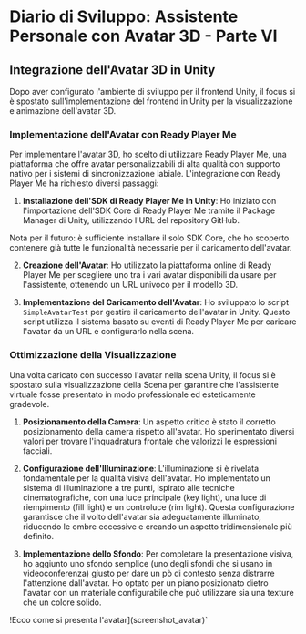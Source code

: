 # Diario di Sviluppo: Assistente Personale con Avatar 3D - Parte VI

## Integrazione dell'Avatar 3D in Unity

Dopo aver configurato l'ambiente di sviluppo per il frontend Unity, il focus si è spostato sull'implementazione del frontend in Unity per la visualizzazione e animazione dell'avatar 3D.

### Implementazione dell'Avatar con Ready Player Me

Per implementare l'avatar 3D, ho scelto di utilizzare Ready Player Me, una piattaforma che offre avatar personalizzabili di alta qualità con supporto nativo per i sistemi di sincronizzazione labiale. L'integrazione con Ready Player Me ha richiesto diversi passaggi:

1. **Installazione dell'SDK di Ready Player Me in Unity**: Ho iniziato con l'importazione dell'SDK Core di Ready Player Me tramite il Package Manager di Unity, utilizzando l'URL del repository GitHub.

Nota per il futuro: è sufficiente installare il solo SDK Core, che ho scoperto contenere già tutte le funzionalità necessarie per il caricamento dell'avatar.

2. **Creazione dell'Avatar**: Ho utilizzato la piattaforma online di Ready Player Me per scegliere uno tra i vari avatar disponibili da usare per l'assistente, ottenendo un URL univoco per il modello 3D.

3. **Implementazione del Caricamento dell'Avatar**: Ho sviluppato lo script `SimpleAvatarTest` per gestire il caricamento dell'avatar in Unity. Questo script utilizza il sistema basato su eventi di Ready Player Me per caricare l'avatar da un URL e configurarlo nella scena.

### Ottimizzazione della Visualizzazione

Una volta caricato con successo l'avatar nella scena Unity, il focus si è spostato sulla visualizzazione della Scena per garantire che l'assistente virtuale fosse presentato in modo professionale ed esteticamente gradevole.

1. **Posizionamento della Camera**: Un aspetto critico è stato il corretto posizionamento della camera rispetto all'avatar. Ho sperimentato diversi valori per trovare l'inquadratura frontale che valorizzi le espressioni facciali.

2. **Configurazione dell'Illuminazione**: L'illuminazione si è rivelata fondamentale per la qualità visiva dell'avatar. Ho implementato un sistema di illuminazione a tre punti, ispirato alle tecniche cinematografiche, con una luce principale (key light), una luce di riempimento (fill light) e un controluce (rim light). Questa configurazione garantisce che il volto dell'avatar sia adeguatamente illuminato, riducendo le ombre eccessive e creando un aspetto tridimensionale più definito.

3. **Implementazione dello Sfondo**: Per completare la presentazione visiva, ho aggiunto uno sfondo semplice (uno degli sfondi che si usano in videoconferenza) giusto per dare un pò di contesto senza distrarre l'attenzione dall'avatar. Ho optato per un piano posizionato dietro l'avatar con un materiale configurabile che può utilizzare sia una texture che un colore solido.

!Ecco come si presenta l'avatar](screenshot_avatar)`
